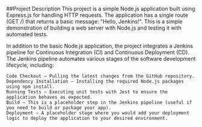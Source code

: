 ##Project Description
This project is a simple Node.js application built using Express.js for handling HTTP requests. The application has a single route (GET /) that returns a basic message: "Hello, Jenkins!". This is a simple demonstration of building a web server with Node.js and testing it with automated tests.

In addition to the basic Node.js application, the project integrates a Jenkins pipeline for Continuous Integration (CI) and Continuous Deployment (CD). The Jenkins pipeline automates various stages of the software development lifecycle, including:

    Code Checkout – Pulling the latest changes from the GitHub repository.
    Dependency Installation – Installing the required Node.js packages using npm install.
    Running Tests – Executing unit tests with Jest to ensure the application behaves as expected.
    Build – This is a placeholder step in the Jenkins pipeline (useful if you need to build or package your app).
    Deployment – A placeholder stage where you would add your deployment logic to deploy the application to your desired environment.
